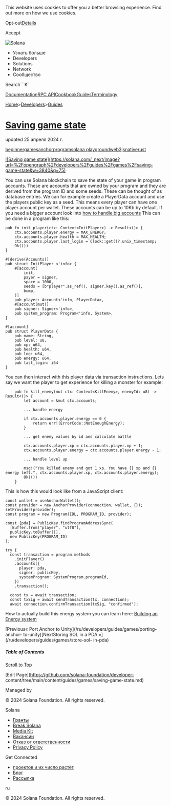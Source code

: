 This website uses cookies to offer you a better browsing experience. Find out
more on how we use cookies.

Opt-out[Details](/ru/privacy-policy#collection-of-information)

Accept

[![Solana](/_next/static/media/logotype-dark.f79d530d.svg)](/ru)

  * Узнать больше
  * Developers
  * Solutions
  * Network
  * Сообщество

Search```K`

[Documentation](/ru/docs)[RPC
API](/ru/docs/rpc)[Cookbook](/ru/developers/cookbook)[Guides](/ru/developers/guides)[Terminology](/ru/docs/terminology)

[Home](/ru)>[Developers](/ru/developers)>[Guides](/ru/developers/guides)

# [Saving game state](/ru/developers/guides/games/saving-game-state)

updated 25 апреля 2024 г.

[beginner](/ru/developers/guides?difficulty=beginner)[games](/ru/developers/guides?tags=games)[anchor](/ru/developers/guides?tags=anchor)[program](/ru/developers/guides?tags=program)[solana
playground](/ru/developers/guides?tags=solana%20playground)[web3js](/ru/developers/guides?tags=web3js)[native](/ru/developers/guides?tags=native)[rust](/ru/developers/guides?tags=rust)

[![Saving game
state](https://solana.com/_next/image?url=%2Fopengraph%2Fdevelopers%2Fguides%2Fgames%2Fsaving-
game-state&w=3840&q=75)](/ru/developers/guides/games/saving-game-state)

You can use Solana blockchain to save the state of your game in program
accounts. These are accounts that are owned by your program and they are
derived from the program ID and some seeds. These can be thought of as
database entries. We can for example create a PlayerData account and use the
players public key as a seed. This means every player can have one player
account per wallet. These accounts can be up to 10Kb by default. If you need a
bigger account look into [how to handle big
accounts](https://github.com/solana-developers/anchor-zero-copy-example) This
can be done in a program like this:

    
    
    pub fn init_player(ctx: Context<InitPlayer>) -> Result<()> {
        ctx.accounts.player.energy = MAX_ENERGY;
        ctx.accounts.player.health = MAX_HEALTH;
        ctx.accounts.player.last_login = Clock::get()?.unix_timestamp;
        Ok(())
    }
     
    #[derive(Accounts)]
    pub struct InitPlayer <'info> {
        #[account(
            init,
            payer = signer,
            space = 1000,
            seeds = [b"player".as_ref(), signer.key().as_ref()],
            bump,
        )]
        pub player: Account<'info, PlayerData>,
        #[account(mut)]
        pub signer: Signer<'info>,
        pub system_program: Program<'info, System>,
    }
     
    #[account]
    pub struct PlayerData {
        pub name: String,
        pub level: u8,
        pub xp: u64,
        pub health: u64,
        pub log: u64,
        pub energy: u64,
        pub last_login: i64
    }
     

You can then interact with this player data via transaction instructions. Lets
say we want the player to get experience for killing a monster for example:

    
    
        pub fn kill_enemy(mut ctx: Context<KillEnemy>, enemyId: u8) -> Result<()> {
            let account = &mut ctx.accounts;
     
            ... handle energy
     
            if ctx.accounts.player.energy == 0 {
                return err!(ErrorCode::NotEnoughEnergy);
            }
     
            ... get enemy values by id and calculate battle
     
            ctx.accounts.player.xp = ctx.accounts.player.xp + 1;
            ctx.accounts.player.energy = ctx.accounts.player.energy - 1;
     
            ... handle level up
     
            msg!("You killed enemy and got 1 xp. You have {} xp and {} energy left.", ctx.accounts.player.xp, ctx.accounts.player.energy);
            Ok(())
        }

This is how this would look like from a JavaScript client:

    
    
    const wallet = useAnchorWallet();
    const provider = new AnchorProvider(connection, wallet, {});
    setProvider(provider);
    const program = new Program(IDL, PROGRAM_ID, provider);
     
    const [pda] = PublicKey.findProgramAddressSync(
      [Buffer.from("player", "utf8"),
      publicKey.toBuffer()],
      new PublicKey(PROGRAM_ID)
    );
     
    try {
      const transaction = program.methods
        .initPlayer()
        .accounts({
          player: pda,
          signer: publicKey,
          systemProgram: SystemProgram.programId,
        })
        .transaction();
     
      const tx = await transaction;
      const txSig = await sendTransaction(tx, connection);
      await connection.confirmTransaction(txSig, "confirmed");

How to actually build this energy system you can learn here: [Building an
Energy system](/ru/developers/guides/games/energy-system)

[Previous« Port Anchor to Unity](/ru/developers/guides/games/porting-anchor-
to-unity)[NextStoring SOL in a PDA »](/ru/developers/guides/games/store-sol-
in-pda)

##### Table of Contents

[Scroll to Top](/ru/developers/guides/games/saving-game-state#)

[Edit Page](https://github.com/solana-foundation/developer-
content/tree/main/content/guides/games/saving-game-state.md)

Managed by

[](/ru)

[](/youtube)[](/twitter)[](/discord)[](/reddit)[](/github)[](/telegram)

© 2024 Solana Foundation. All rights reserved.

Solana

  * [Гранты](https://solana.org/grants)
  * [Break Solana](https://break.solana.com/)
  * [Media Kit](/ru/branding)
  * [Вакансии](https://jobs.solana.com/)
  * [Отказ от ответственности](/ru/tos)
  * [Privacy Policy](/ru/privacy-policy)

Get Connected

  * [проектов и их число растёт](/ru/ecosystem)
  * [Блог](/ru/news)
  * [Рассылка](/ru/newsletter)

ru

© 2024 Solana Foundation. All rights reserved.

